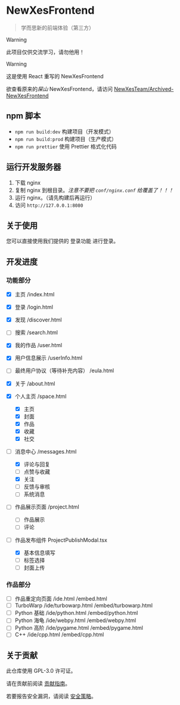 # NewXesFrontend

> 学而思新的前端体验（第三方）

> [!WARNING]
> 此项目仅供交流学习，请勿他用！

> [!WARNING]
> 这是使用 React 重写的 NewXesFrontend
>
> 欲查看原来的*屎山* NewXesFrontend，请访问 [NewXesTeam/Archived-NewXesFrontend](https://github/NewXesTeam/Archived-NewXesFrontend)

## npm 脚本

- `npm run build:dev` 构建项目（开发模式）
- `npm run build:prod` 构建项目（生产模式）
- `npm run prettier` 使用 Prettier 格式化代码

## 运行开发服务器

1. 下载 nginx
2. 复制 nginx 到根目录。_注意不要把 `conf/nginx.conf` 给覆盖了！！！_
3. 运行 nginx。（请先构建后再运行）
4. 访问 `http://127.0.0.1:8080`

## 关于使用

您可以直接使用我们提供的 登录功能 进行登录。

## 开发进度

### 功能部分

- [x] 主页 /index.html
- [x] 登录 /login.html
- [x] 发现 /discover.html
- [ ] 搜索 /search.html
- [x] 我的作品 /user.html
- [x] 用户信息展示 /userInfo.html
- [ ] 最终用户协议（等待补充内容） /eula.html
- [x] 关于 /about.html

- [x] 个人主页 /space.html

    - [x] 主页
    - [x] 封面
    - [x] 作品
    - [x] 收藏
    - [x] 社交

- [ ] 消息中心 /messages.html

    - [x] 评论与回复
    - [ ] 点赞与收藏
    - [x] 关注
    - [ ] 反馈与审核
    - [ ] 系统消息

- [ ] 作品展示页面 /project.html

    - [ ] 作品展示
    - [ ] 评论

- [ ] 作品发布组件 ProjectPublishModal.tsx
    - [x] 基本信息填写
    - [ ] 标签选择
    - [ ] 封面上传

### 作品部分

- [ ] 作品重定向页面 /ide.html /embed.html
- [ ] TurboWarp /ide/turbowarp.html /embed/turbowarp.html
- [ ] Python 基础 /ide/python.html /embed/python.html
- [ ] Python 海龟 /ide/webpy.html /embed/webpy.html
- [ ] Python 高阶 /ide/pygame.html /embed/pygame.html
- [ ] C++ /ide/cpp.html /embed/cpp.html

## 关于贡献

此仓库使用 GPL-3.0 许可证。

请在贡献前阅读 [贡献指南](CONTRIBUTING.md)。

若要报告安全漏洞，请阅读 [安全策略](SECURITY.md)。
